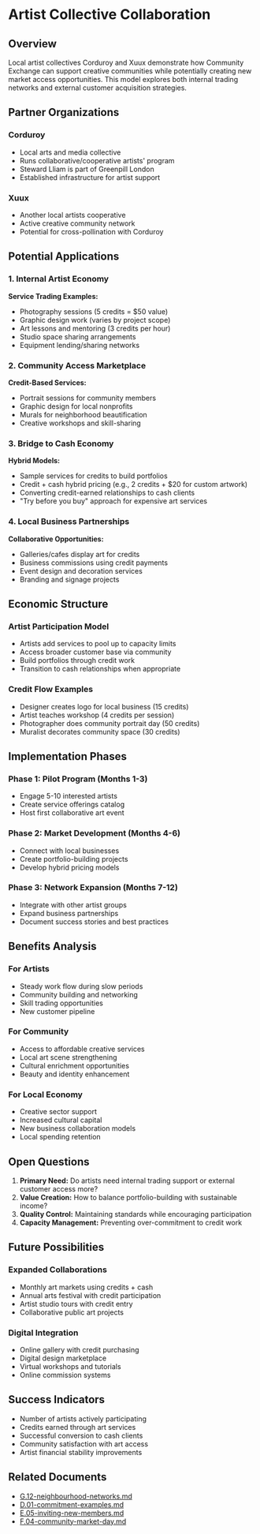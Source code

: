 # Artist Collective Collaboration

## Overview

Local artist collectives Corduroy and Xuux demonstrate how Community Exchange can support creative communities while potentially creating new market access opportunities. This model explores both internal trading networks and external customer acquisition strategies.

## Partner Organizations

### Corduroy
- Local arts and media collective
- Runs collaborative/cooperative artists' program
- Steward Lliam is part of Greenpill London
- Established infrastructure for artist support

### Xuux
- Another local artists cooperative
- Active creative community network
- Potential for cross-pollination with Corduroy

## Potential Applications

### 1. Internal Artist Economy
**Service Trading Examples:**
- Photography sessions (5 credits = $50 value)
- Graphic design work (varies by project scope)
- Art lessons and mentoring (3 credits per hour)
- Studio space sharing arrangements
- Equipment lending/sharing networks

### 2. Community Access Marketplace
**Credit-Based Services:**
- Portrait sessions for community members
- Graphic design for local nonprofits
- Murals for neighborhood beautification
- Creative workshops and skill-sharing

### 3. Bridge to Cash Economy
**Hybrid Models:**
- Sample services for credits to build portfolios
- Credit + cash hybrid pricing (e.g., 2 credits + $20 for custom artwork)
- Converting credit-earned relationships to cash clients
- "Try before you buy" approach for expensive art services

### 4. Local Business Partnerships
**Collaborative Opportunities:**
- Galleries/cafes display art for credits
- Business commissions using credit payments
- Event design and decoration services
- Branding and signage projects

## Economic Structure

### Artist Participation Model
- Artists add services to pool up to capacity limits
- Access broader customer base via community
- Build portfolios through credit work
- Transition to cash relationships when appropriate

### Credit Flow Examples
- Designer creates logo for local business (15 credits)
- Artist teaches workshop (4 credits per session)
- Photographer does community portrait day (50 credits)
- Muralist decorates community space (30 credits)

## Implementation Phases

### Phase 1: Pilot Program (Months 1-3)
- Engage 5-10 interested artists
- Create service offerings catalog
- Host first collaborative art event

### Phase 2: Market Development (Months 4-6)
- Connect with local businesses
- Create portfolio-building projects
- Develop hybrid pricing models

### Phase 3: Network Expansion (Months 7-12)
- Integrate with other artist groups
- Expand business partnerships
- Document success stories and best practices

## Benefits Analysis

### For Artists
- Steady work flow during slow periods
- Community building and networking
- Skill trading opportunities
- New customer pipeline

### For Community
- Access to affordable creative services
- Local art scene strengthening
- Cultural enrichment opportunities
- Beauty and identity enhancement

### For Local Economy
- Creative sector support
- Increased cultural capital
- New business collaboration models
- Local spending retention

## Open Questions

1. **Primary Need:** Do artists need internal trading support or external customer access more?
2. **Value Creation:** How to balance portfolio-building with sustainable income?
3. **Quality Control:** Maintaining standards while encouraging participation
4. **Capacity Management:** Preventing over-commitment to credit work

## Future Possibilities

### Expanded Collaborations
- Monthly art markets using credits + cash
- Annual arts festival with credit participation
- Artist studio tours with credit entry
- Collaborative public art projects

### Digital Integration
- Online gallery with credit purchasing
- Digital design marketplace
- Virtual workshops and tutorials
- Online commission systems

## Success Indicators

- Number of artists actively participating
- Credits earned through art services
- Successful conversion to cash clients
- Community satisfaction with art access
- Artist financial stability improvements

## Related Documents

- [G.12-neighbourhood-networks.md](notes/ics/ccc/archive/v0.19/G-Future/G.12-neighbourhood-networks.md)
- [D.01-commitment-examples.md](notes/ics/ccc/v0.2/D-Examples/D.01-commitment-examples.md)
- [E.05-inviting-new-members.md](notes/ics/ccc/v0.2/E-Guides/E.05-inviting-new-members.md)
- [F.04-community-market-day.md](notes/ics/ccc/v0.2/F-Activities/F.04-community-market-day.md)
